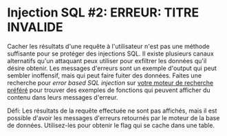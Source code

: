 # Injection SQL #2: ERREUR: TITRE INVALIDE

Cacher les résultats d'une requête à l'utilisateur n'est pas une méthode suffisante pour se protéger des injections SQL. Il existe plusieurs canaux alternatifs qu'un attaquant peux utiliser pour exfiltrer les données qu'il désire obtenir. Les messages d'erreurs sont un exemple d'output qui peut sembler inoffensif, mais qui peut faire fuiter des données. Faites une recherche pour _error based SQL injection_ sur [votre moteur de recherche préféré](https://duckduckgo.com/) pour trouver des exemples de fonctions qui peuvent afficher du contenu dans leurs messages d'erreur.

Défi: Les résultats de la requête effectuée ne sont pas affichés, mais il est possible d'avoir les messages d'erreurs retournés par le moteur de la base de données. Utilisez-les pour obtenir le flag qui se cache dans une table.
